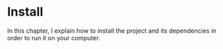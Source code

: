 # Install

In this chapter, I explain how to install the project and its dependencies in order to run it on your computer.